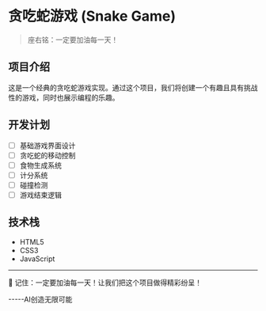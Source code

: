 # 贪吃蛇游戏 (Snake Game)

> 座右铭：一定要加油每一天！

## 项目介绍

这是一个经典的贪吃蛇游戏实现。通过这个项目，我们将创建一个有趣且具有挑战性的游戏，同时也展示编程的乐趣。

## 开发计划

- [ ] 基础游戏界面设计
- [ ] 贪吃蛇的移动控制
- [ ] 食物生成系统
- [ ] 计分系统
- [ ] 碰撞检测
- [ ] 游戏结束逻辑

## 技术栈

- HTML5
- CSS3
- JavaScript

---

💪 记住：一定要加油每一天！让我们把这个项目做得精彩纷呈！

-----AI创造无限可能